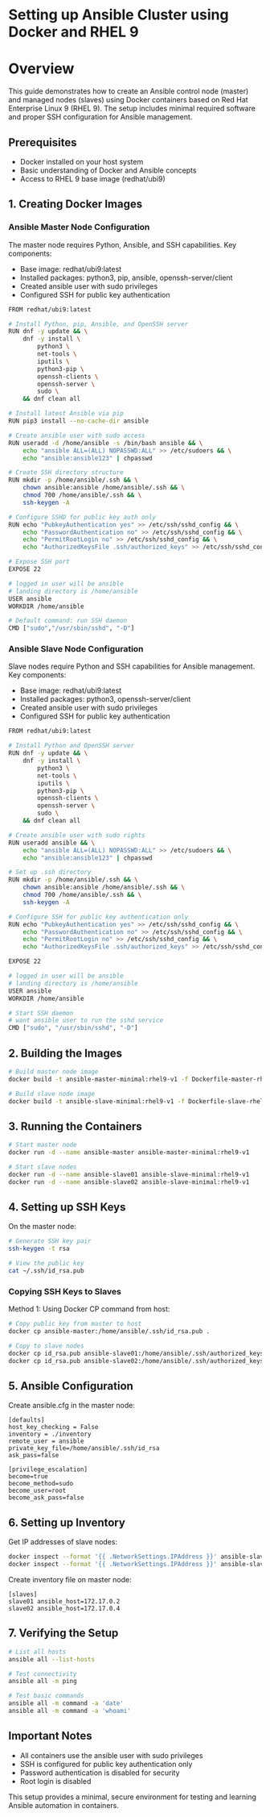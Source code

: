 
# Setting up Ansible Cluster using Docker and RHEL 9

# Overview

This guide demonstrates how to create an Ansible control node (master) and managed nodes (slaves) using Docker containers based on Red Hat Enterprise Linux 9 (RHEL 9). The setup includes minimal required software and proper SSH configuration for Ansible management.

## Prerequisites

- Docker installed on your host system
- Basic understanding of Docker and Ansible concepts
- Access to RHEL 9 base image (redhat/ubi9)

## 1. Creating Docker Images

### Ansible Master Node Configuration

<aside>
The master node requires Python, Ansible, and SSH capabilities. Key components:

</aside>

- Base image: redhat/ubi9:latest
- Installed packages: python3, pip, ansible, openssh-server/client
- Created ansible user with sudo privileges
- Configured SSH for public key authentication

```bash
FROM redhat/ubi9:latest

# Install Python, pip, Ansible, and OpenSSH server
RUN dnf -y update && \
    dnf -y install \
        python3 \
        net-tools \
        iputils \
        python3-pip \
        openssh-clients \
        openssh-server \
        sudo \
    && dnf clean all

# Install latest Ansible via pip
RUN pip3 install --no-cache-dir ansible

# Create ansible user with sudo access
RUN useradd -d /home/ansible -s /bin/bash ansible && \
    echo "ansible ALL=(ALL) NOPASSWD:ALL" >> /etc/sudoers && \
    echo "ansible:ansible123" | chpasswd

# Create SSH directory structure
RUN mkdir -p /home/ansible/.ssh && \
    chown ansible:ansible /home/ansible/.ssh && \
    chmod 700 /home/ansible/.ssh && \
    ssh-keygen -A

# Configure SSHD for public key auth only
RUN echo "PubkeyAuthentication yes" >> /etc/ssh/sshd_config && \
    echo "PasswordAuthentication no" >> /etc/ssh/sshd_config && \
    echo "PermitRootLogin no" >> /etc/ssh/sshd_config && \
    echo "AuthorizedKeysFile .ssh/authorized_keys" >> /etc/ssh/sshd_config

# Expose SSH port
EXPOSE 22

# logged in user will be ansible
# landing directory is /home/ansible
USER ansible
WORKDIR /home/ansible

# Default command: run SSH daemon
CMD ["sudo","/usr/sbin/sshd", "-D"]
```

### Ansible Slave Node Configuration

<aside>
Slave nodes require Python and SSH capabilities for Ansible management. Key components:

</aside>

- Base image: redhat/ubi9:latest
- Installed packages: python3, openssh-server/client
- Created ansible user with sudo privileges
- Configured SSH for public key authentication

```bash
FROM redhat/ubi9:latest

# Install Python and OpenSSH server
RUN dnf -y update && \
    dnf -y install \
        python3 \
        net-tools \
        iputils \
        python3-pip \
        openssh-clients \
        openssh-server \
        sudo \
    && dnf clean all

# Create ansible user with sudo rights
RUN useradd ansible && \
    echo "ansible ALL=(ALL) NOPASSWD:ALL" >> /etc/sudoers && \
    echo "ansible:ansible123" | chpasswd

# Set up .ssh directory
RUN mkdir -p /home/ansible/.ssh && \
    chown ansible:ansible /home/ansible/.ssh && \
    chmod 700 /home/ansible/.ssh && \
    ssh-keygen -A

# Configure SSH for public key authentication only
RUN echo "PubkeyAuthentication yes" >> /etc/ssh/sshd_config && \
    echo "PasswordAuthentication no" >> /etc/ssh/sshd_config && \
    echo "PermitRootLogin no" >> /etc/ssh/sshd_config && \
    echo "AuthorizedKeysFile .ssh/authorized_keys" >> /etc/ssh/sshd_config

EXPOSE 22

# logged in user will be ansible
# landing directory is /home/ansible
USER ansible
WORKDIR /home/ansible

# Start SSH daemon
# want ansible user to run the sshd service
CMD ["sudo", "/usr/sbin/sshd", "-D"]
```

## 2. Building the Images

```bash
# Build master node image
docker build -t ansible-master-minimal:rhel9-v1 -f Dockerfile-master-rhel9 .

# Build slave node image
docker build -t ansible-slave-minimal:rhel9-v1 -f Dockerfile-slave-rhel9 .

```

## 3. Running the Containers

```bash
# Start master node
docker run -d --name ansible-master ansible-master-minimal:rhel9-v1

# Start slave nodes
docker run -d --name ansible-slave01 ansible-slave-minimal:rhel9-v1
docker run -d --name ansible-slave02 ansible-slave-minimal:rhel9-v1

```

## 4. Setting up SSH Keys

On the master node:

```bash
# Generate SSH key pair
ssh-keygen -t rsa

# View the public key
cat ~/.ssh/id_rsa.pub

```

### Copying SSH Keys to Slaves

Method 1: Using Docker CP command from host:

```bash
# Copy public key from master to host
docker cp ansible-master:/home/ansible/.ssh/id_rsa.pub .

# Copy to slave nodes
docker cp id_rsa.pub ansible-slave01:/home/ansible/.ssh/authorized_keys
docker cp id_rsa.pub ansible-slave02:/home/ansible/.ssh/authorized_keys

```

## 5. Ansible Configuration

Create ansible.cfg in the master node:

```
[defaults]
host_key_checking = False
inventory = ./inventory
remote_user = ansible
private_key_file=/home/ansible/.ssh/id_rsa
ask_pass=false

[privilege_escalation]
become=true
become_method=sudo
become_user=root
become_ask_pass=false

```

## 6. Setting up Inventory

Get IP addresses of slave nodes:

```bash
docker inspect --format '{{ .NetworkSettings.IPAddress }}' ansible-slave01
docker inspect --format '{{ .NetworkSettings.IPAddress }}' ansible-slave02

```

Create inventory file on master node:

```
[slaves]
slave01 ansible_host=172.17.0.2
slave02 ansible_host=172.17.0.4

```

## 7. Verifying the Setup

```bash
# List all hosts
ansible all --list-hosts

# Test connectivity
ansible all -m ping

# Test basic commands
ansible all -m command -a 'date'
ansible all -m command -a 'whoami'

```

## Important Notes

<aside>

- All containers use the ansible user with sudo privileges
- SSH is configured for public key authentication only
- Password authentication is disabled for security
- Root login is disabled
</aside>

This setup provides a minimal, secure environment for testing and learning Ansible automation in containers.

